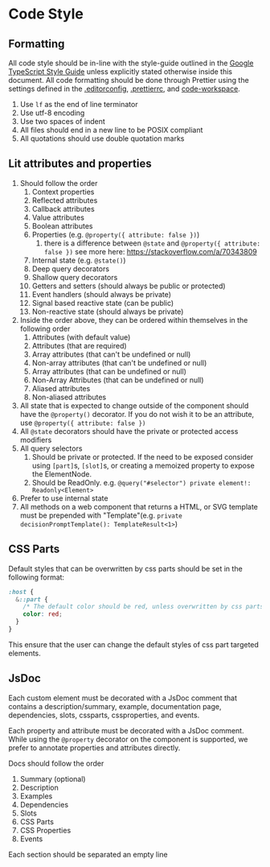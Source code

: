 # Code Style

## Formatting

All code style should be in-line with the style-guide outlined in the
[Google TypeScript Style Guide](https://google.github.io/styleguide/tsguide.html)
unless explicitly stated otherwise inside this document.
All code formatting should be done through Prettier using the settings
defined in the [.editorconfig](/.editorconfig), [.prettierrc](/.prettierrc),
and [code-workspace](/webcomponents.code-workspace).

1. Use `lf` as the end of line terminator
2. Use utf-8 encoding
3. Use two spaces of indent
4. All files should end in a new line to be POSIX compliant
5. All quotations should use double quotation marks

## Lit attributes and properties

1. Should follow the order
   1. Context properties
   2. Reflected attributes
   3. Callback attributes
   4. Value attributes
   5. Boolean attributes
   6. Properties (e.g. `@property({ attribute: false })`)
      1. there is a difference between `@state` and
         `@property({ attribute: false })` see more here:
         <https://stackoverflow.com/a/70343809>
   7. Internal state (e.g. `@state()`)
   8. Deep query decorators
   9. Shallow query decorators
   10. Getters and setters (should always be public or protected)
   11. Event handlers (should always be private)
   12. Signal based reactive state (can be public)
   13. Non-reactive state (should always be private)
2. Inside the order above, they can be ordered within themselves in the
   following order
   1. Attributes (with default value)
   2. Attributes (that are required)
   3. Array attributes (that can't be undefined or null)
   4. Non-array attributes (that can't be undefined or null)
   5. Array attributes (that can be undefined or null)
   6. Non-Array Attributes (that can be undefined or null)
   7. Aliased attributes
   8. Non-aliased attributes
3. All state that is expected to change outside of the component should have
   the `@property()` decorator. If you do not wish it to be an attribute,
   use `@property({ attribute: false })`
4. All `@state` decorators should have the private or protected access modifiers
5. All query selectors
   1. Should be private or protected. If the need to be exposed consider using
      `[part]`s, `[slot]`s, or creating a memoized property to expose the
      ElementNode.
   2. Should be ReadOnly.
      e.g. `@query("#selector") private element!: Readonly<Element>`
6. Prefer to use internal state
7. All methods on a web component that returns a HTML, or SVG template must be
   prepended with "Template"(e.g. `private decisionPromptTemplate(): TemplateResult<1>`)

## CSS Parts

Default styles that can be overwritten by css parts should be set in the
following format:

```css
:host {
  &::part {
    /* The default color should be red, unless overwritten by css parts */
    color: red;
  }
}
```

This ensure that the user can change the default styles of css part targeted
elements.

## JsDoc

Each custom element must be decorated with a JsDoc comment that contains a
description/summary, example, documentation page, dependencies, slots, cssparts,
cssproperties, and events.

Each property and attribute must be decorated with a JsDoc comment.
While using the `@property` decorator on the component is supported, we prefer
to annotate properties and attributes directly.

Docs should follow the order

1. Summary (optional)
2. Description
3. Examples
4. Dependencies
5. Slots
6. CSS Parts
7. CSS Properties
8. Events

Each section should be separated an empty line
